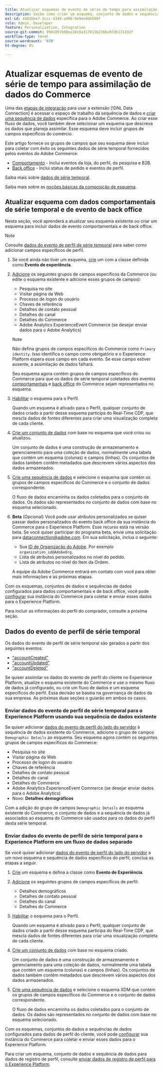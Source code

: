 ```yaml
---
title: Atualizar esquemas de evento de série de tempo para assimilação de dados do Commerce
description: Saiba como criar um esquema, conjunto de dados e sequência de dados para coletar e enviar dados do evento de série de tempo para assimilação de dados do Commerce.
exl-id: 4401bbe7-1ccc-4349-a998-9e9ee9db590f
role: Admin, Developer
feature: Personalization, Integration
source-git-commit: 99d1097b98ea18c8a317613b2366a97db131432f
workflow-type: tm+mt
source-wordcount: '978'
ht-degree: 0%

---
```


# Atualizar esquemas de evento de série de tempo para assimilação de dados do Commerce

Uma das [etapas de integração](overview.md#onboarding-steps) para usar a extensão [!DNL Data Connection] é acessar o espaço de trabalho da sequência de dados e [criar uma sequência de dados](https://experienceleague.adobe.com/docs/experience-platform/datastreams/overview.html) específica para o Adobe Commerce. Ao criar esse fluxo de dados, você também deve selecionar um esquema que descreva os dados que planeja assimilar. Esse esquema deve incluir grupos de campos específicos do comércio.

Este artigo fornece os grupos de campos que seu esquema deve incluir para coletar com êxito os seguintes dados de série temporal fornecidos pelos eventos do Adobe Commerce:

- [Comportamento](events.md) - Inclui eventos da loja, do perfil, da pesquisa e B2B.
- [Back office](events-backoffice.md) - Inclui status de pedido e eventos de perfil.

Saiba mais sobre [dados de série temporal](data-ingestion.md).

Saiba mais sobre as [noções básicas da composição de esquema](https://experienceleague.adobe.com/docs/experience-platform/xdm/schema/composition.html).

## Atualizar esquema com dados comportamentais de série temporal e de evento de back office

Nesta seção, você aprenderá a atualizar seu esquema existente ou criar um esquema para incluir dados de evento comportamentais e de back office.

>[!NOTE]
>
>Consulte [dados do evento de perfil de série temporal](#time-series-profile-event-data) para saber como adicionar campos específicos de perfil.

1. Se você ainda não tiver um esquema, [crie](https://experienceleague.adobe.com/docs/experience-platform/xdm/ui/resources/schemas.html#create) um com a classe definida como **Evento de experiência**.

1. [Adicione](https://experienceleague.adobe.com/docs/experience-platform/xdm/ui/resources/schemas.html#add-field-groups) os seguintes grupos de campos específicos da Commerce (ou edite o esquema existente e adicione esses grupos de campos):

   - Pesquisa no site
   - Visitar página da Web
   - Processo de logon do usuário
   - Chaves de referência
   - Detalhes de contato pessoal
   - Detalhes do canal
   - Detalhes do Commerce
   - Adobe Analytics ExperienceEvent Commerce (se desejar enviar dados para o Adobe Analytics)

   >[!NOTE]
   >
   > Não defina grupos de campos específicos do Commerce como `Primary identity`. Isso identifica o campo como obrigatório e o Experience Platform espera esse campo em cada evento. Se esse campo estiver ausente, a assimilação de dados falhará.

   Seu esquema agora contém grupos de campos específicos do Commerce para que os dados de série temporal coletados dos eventos [comportamentais](events.md) e [back office](events-backoffice.md) do Commerce sejam representados no esquema.

1. [Habilitar](https://experienceleague.adobe.com/docs/experience-platform/xdm/ui/resources/schemas.html#profile) o esquema para o Perfil.

   Quando um esquema é ativado para o Perfil, qualquer conjunto de dados criado a partir desse esquema participa do Real-Time CDP, que mescla dados de fontes diferentes para criar uma visualização completa de cada cliente.

1. [Crie um conjunto de dados](https://experienceleague.adobe.com/docs/platform-learn/implement-mobile-sdk/experience-cloud/platform.html#create-a-dataset) com base no esquema que você criou ou atualizou.

   Um conjunto de dados é uma construção de armazenamento e gerenciamento para uma coleção de dados, normalmente uma tabela que contém um esquema (colunas) e campos (linhas). Os conjuntos de dados também contêm metadados que descrevem vários aspectos dos dados armazenados.

1. [Crie uma sequência de dados](https://experienceleague.adobe.com/docs/experience-platform/datastreams/overview.html) e selecione o esquema que contém os grupos de campos específicos do Commerce e o conjunto de dados correspondente.

   O fluxo de dados encaminha os dados coletados para o conjunto de dados. Os dados são representados no conjunto de dados com base no esquema selecionado.

1. **Beta** (Opcional) Você pode usar atributos personalizados se quiser passar dados personalizados do evento back office da sua instância do Commerce para o Experience Platform. Esse recurso está na versão beta. Se você quiser participar do programa beta, envie uma solicitação para [dataconnection@adobe.com](mailto:dataconnection@adobe.com). Em sua solicitação, inclua o seguinte:

   - Sua [ID de Organização do Adobe](https://experienceleague.adobe.com/docs/core-services/interface/administration/organizations.html#concept_EA8AEE5B02CF46ACBDAD6A8508646255). Por exemplo `organization_id@AdobeOrg`.
   - Lista de atributos personalizados no nível do pedido.
   - Lista de atributos no nível do Item da Ordem.

   A equipe da Adobe Commerce entrará em contato com você para obter mais informações e as próximas etapas.

Com os esquemas, conjuntos de dados e sequências de dados configurados para dados comportamentais e de back office, você pode [configurar](connect-data.md#data-collection) sua instância do Commerce para coletar e enviar esses dados para o Experience Platform.

Para incluir as informações do perfil do comprador, consulte a próxima seção.

## Dados do evento de perfil de série temporal

Os dados do evento de perfil de série temporal são gerados a partir dos seguintes eventos:

- [&quot;accountCreated&quot;](events-backoffice.md#accountcreated)
- [&quot;accountUpdated&quot;](events-backoffice.md#accountupdated)
- [&quot;accountDeleted&quot;](events-backoffice.md#accountdeleted)

Se quiser assimilar os dados do evento de perfil do cliente no Experience Platform, atualize o esquema existente do Commerce e use o mesmo fluxo de dados já configurado, ou crie um fluxo de dados e um esquema específicos do perfil. Essa decisão se baseia na governança de dados da sua empresa. As próximas duas seções o guiarão em ambos os casos.

### Enviar dados do evento de perfil de série temporal para o Experience Platform usando sua sequência de dados existente

Se quiser adicionar [dados do evento de perfil do lado do servidor](events-backoffice.md#customer-profile-events-server-side) à sequência de dados existente do Commerce, adicione o grupo de campos `Demographic Details` ao esquema. Seu esquema agora contém os seguintes grupos de campos específicos do Commerce:

- Pesquisa no site
- Visitar página da Web
- Processo de logon do usuário
- Chaves de referência
- Detalhes de contato pessoal
- Detalhes do canal
- Detalhes do Commerce
- Adobe Analytics ExperienceEvent Commerce (se desejar enviar dados para o Adobe Analytics)
- Novo: **Detalhes demográficos**

Com a adição do grupo de campos `Demographic Details` ao esquema existente do Commerce, o conjunto de dados e a sequência de dados já associados ao esquema do Commerce são usados para os dados do perfil desta série temporal.

### Enviar dados do evento de perfil de série temporal para o Experience Platform em um fluxo de dados separado

Se você quiser adicionar [dados do evento de perfil do lado do servidor](events-backoffice.md#customer-profile-events-server-side) a um novo esquema e sequência de dados específicos do perfil, conclua as etapas a seguir.

1. [Crie](https://experienceleague.adobe.com/docs/experience-platform/xdm/ui/resources/schemas.html#create) um esquema e defina a classe como **Evento de Experiência**.

1. [Adicione](https://experienceleague.adobe.com/docs/experience-platform/xdm/ui/resources/schemas.html#add-field-groups) os seguintes grupos de campos específicos de perfil:

   - Detalhes demográficos
   - Detalhes de contato pessoal
   - Detalhes do canal
   - Detalhes do Commerce

1. [Habilitar](https://experienceleague.adobe.com/docs/experience-platform/xdm/ui/resources/schemas.html#profile) o esquema para o Perfil.

   Quando um esquema é ativado para o Perfil, qualquer conjunto de dados criado a partir desse esquema participa do Real-Time CDP, que mescla dados de fontes diferentes para criar uma visualização completa de cada cliente.

1. [Crie um conjunto de dados](https://experienceleague.adobe.com/docs/platform-learn/implement-mobile-sdk/experience-cloud/platform.html#create-a-dataset) com base no esquema criado.

   Um conjunto de dados é uma construção de armazenamento e gerenciamento para uma coleção de dados, normalmente uma tabela que contém um esquema (colunas) e campos (linhas). Os conjuntos de dados também contêm metadados que descrevem vários aspectos dos dados armazenados.

1. [Crie uma sequência de dados](https://experienceleague.adobe.com/docs/experience-platform/datastreams/overview.html) e selecione o esquema XDM que contém os grupos de campos específicos do Commerce e o conjunto de dados correspondente.

   O fluxo de dados encaminha os dados coletados para o conjunto de dados. Os dados são representados no conjunto de dados com base no esquema selecionado.

Com os esquemas, conjuntos de dados e sequências de dados configurados para dados de perfil do cliente, você pode [configurar](connect-data.md#data-collection) sua instância do Commerce para coletar e enviar esses dados para o Experience Platform.

Para criar um esquema, conjunto de dados e sequência de dados para dados de registro de perfil, consulte [enviar dados de registro de perfil para o Experience Platform](profile-data.md).
